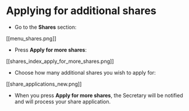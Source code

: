 # Applying for additional shares

* Go to the **Shares** section:

[[menu_shares.png]]

* Press **Apply for more shares**:

[[shares_index_apply_for_more_shares.png]]

* Choose how many additional shares you wish to apply for:

[[share_applications_new.png]]

* When you press **Apply for more shares**, the Secretary will be notified and will process your share application.